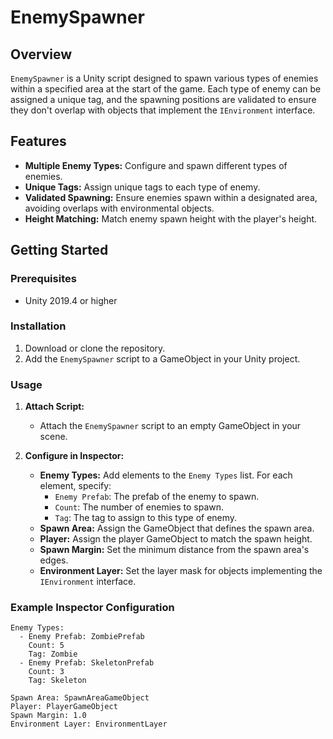 # EnemySpawner

## Overview

`EnemySpawner` is a Unity script designed to spawn various types of enemies within a specified area at the start of the game. Each type of enemy can be assigned a unique tag, and the spawning positions are validated to ensure they don't overlap with objects that implement the `IEnvironment` interface.

## Features

- **Multiple Enemy Types:** Configure and spawn different types of enemies.
- **Unique Tags:** Assign unique tags to each type of enemy.
- **Validated Spawning:** Ensure enemies spawn within a designated area, avoiding overlaps with environmental objects.
- **Height Matching:** Match enemy spawn height with the player's height.

## Getting Started

### Prerequisites

- Unity 2019.4 or higher

### Installation

1. Download or clone the repository.
2. Add the `EnemySpawner` script to a GameObject in your Unity project.

### Usage

1. **Attach Script:**
   - Attach the `EnemySpawner` script to an empty GameObject in your scene.

2. **Configure in Inspector:**
   - **Enemy Types:** Add elements to the `Enemy Types` list. For each element, specify:
     - `Enemy Prefab`: The prefab of the enemy to spawn.
     - `Count`: The number of enemies to spawn.
     - `Tag`: The tag to assign to this type of enemy.
   - **Spawn Area:** Assign the GameObject that defines the spawn area.
   - **Player:** Assign the player GameObject to match the spawn height.
   - **Spawn Margin:** Set the minimum distance from the spawn area's edges.
   - **Environment Layer:** Set the layer mask for objects implementing the `IEnvironment` interface.

### Example Inspector Configuration

```plaintext
Enemy Types:
  - Enemy Prefab: ZombiePrefab
    Count: 5
    Tag: Zombie
  - Enemy Prefab: SkeletonPrefab
    Count: 3
    Tag: Skeleton

Spawn Area: SpawnAreaGameObject
Player: PlayerGameObject
Spawn Margin: 1.0
Environment Layer: EnvironmentLayer
